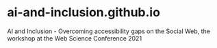 # ai-and-inclusion.github.io
AI and Inclusion - Overcoming accessibility gaps on the Social Web,  the workshop at the Web Science Conference 2021
